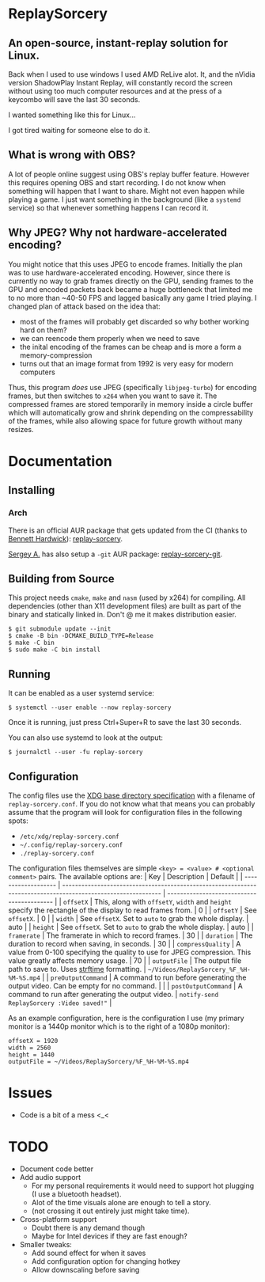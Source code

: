 # ReplaySorcery
## An open-source, instant-replay solution for Linux.
Back when I used to use windows I used AMD ReLive alot. It, and the nVidia version ShadowPlay Instant Replay, will constantly record the screen without using too much computer resources and at the press of a keycombo will save the last 30 seconds.

I wanted something like this for Linux...

I got tired waiting for someone else to do it.

## What is wrong with OBS?
A lot of people online suggest using OBS's replay buffer feature. However this requires opening OBS and start recording. I do not know when something will happen that I want to share. Might not even happen while playing a game. I just want something in the background (like a `systemd` service) so that whenever something happens I can record it.

## Why JPEG? Why not hardware-accelerated encoding?
You might notice that this uses JPEG to encode frames. Initially the plan was to use hardware-accelerated encoding. However, since there is currently no way to grab frames directly on the GPU, sending frames to the GPU and encoded packets back became a huge bottleneck that limited me to no more than ~40-50 FPS and lagged basically any game I tried playing. I changed plan of attack based on the idea that:
- most of the frames will probably get discarded so why bother working hard on them?
- we can reencode them properly when we need to save
- the inital encoding of the frames can be cheap and is more a form a memory-compression
- turns out that an image format from 1992 is very easy for modern computers

Thus, this program _does_ use JPEG (specifically `libjpeg-turbo`) for encoding frames, but then switches to `x264` when you want to save it. The compressed frames are stored temporarily in memory inside a circle buffer which will automatically grow and shrink depending on the compressability of the frames, while also allowing space for future growth without many resizes.

# Documentation
## Installing
### Arch
There is an official AUR package that gets updated from the CI (thanks to [Bennett Hardwick](https://github.com/bennetthardwick)): [replay-sorcery](https://aur.archlinux.org/packages/replay-sorcery).

[Sergey A.](https://github.com/murlakatamenka) has also setup a `-git` AUR package: [replay-sorcery-git](https://aur.archlinux.org/packages/replay-sorcery-git).

## Building from Source
This project needs `cmake`, `make` and `nasm` (used by x264) for compiling. All dependencies (other than X11 development files) are built as part of the binary and statically linked in. Don't @ me it makes distribution easier.
```
$ git submodule update --init
$ cmake -B bin -DCMAKE_BUILD_TYPE=Release
$ make -C bin
$ sudo make -C bin install
```

## Running
It can be enabled as a user systemd service:
```
$ systemctl --user enable --now replay-sorcery
```

Once it is running, just press Ctrl+Super+R to save the last 30 seconds.

You can also use systemd to look at the output:
```
$ journalctl --user -fu replay-sorcery
```

## Configuration
The config files use the [XDG base directory specification](https://specifications.freedesktop.org/basedir-spec/basedir-spec-latest.html) with a filename of `replay-sorcery.conf`. If you do not know what that means you can probably assume that the program will look for configuration files in the following spots:
- `/etc/xdg/replay-sorcery.conf`
- `~/.config/replay-sorcery.conf`
- `./replay-sorcery.conf`

The configuration files themselves are simple `<key> = <value> # <optional comment>` pairs. The available options are:
| Key                 | Description                                                                                                   | Default                                    |
| ------------------- | ------------------------------------------------------------------------------------------------------------- | ------------------------------------------ |
| `offsetX`           | This, along with `offsetY`, `width` and `height` specify the rectangle of the display to read frames from.    | 0                                          |
| `offsetY`           | See `offsetX`.                                                                                                | 0                                          |
| `width`             | See `offsetX`. Set to `auto` to grab the whole display.                                                       | auto                                       |
| `height`            | See `offsetX`. Set to `auto` to grab the whole display.                                                       | auto                                       |
| `framerate`         | The framerate in which to record frames.                                                                      | 30                                         |
| `duration`          | The duration to record when saving, in seconds.                                                               | 30                                         |
| `compressQuality`   | A value from 0-100 specifying the quality to use for JPEG compression. This value greatly affects memory usage. | 70                                       |
| `outputFile`        | The output file path to save to. Uses [strftime](https://en.cppreference.com/w/c/chrono/strftime) formatting. | `~/Videos/ReplaySorcery_%F_%H-%M-%S.mp4`   |
| `preOutputCommand`  | A command to run before generating the output video. Can be empty for no command.                             | <empty string>                             |
| `postOutputCommand` | A command to run after generating the output video.                                                           | `notify-send ReplaySorcery :Video saved!"` |

As an example configuration, here is the configuration I use (my primary monitor is a 1440p monitor which is to the right of a 1080p monitor):
```
offsetX = 1920
width = 2560
height = 1440
outputFile = ~/Videos/ReplaySorcery/%F_%H-%M-%S.mp4
```

# Issues
- Code is a bit of a mess <_<

# TODO
- Document code better
- Add audio support
  - For my personal requirements it would need to support hot plugging (I use a bluetooth headset).
  - Alot of the time visuals alone are enough to tell a story.
  - (not crossing it out entirely just might take time).
- Cross-platform support
  - Doubt there is any demand though
  - Maybe for Intel devices if they are fast enough?
- Smaller tweaks:
  - Add sound effect for when it saves
  - Add configuration option for changing hotkey
  - Allow downscaling before saving
